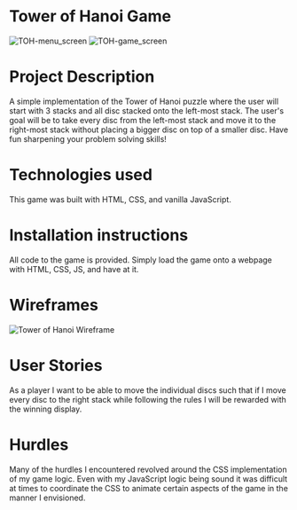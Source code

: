 # Tower of Hanoi Game
![TOH-menu_screen](https://user-images.githubusercontent.com/76262430/109061811-f8bbd580-769b-11eb-856d-167b983f2ecf.png)
![TOH-game_screen](https://user-images.githubusercontent.com/76262430/109061804-f6597b80-769b-11eb-93f0-a17a7175a88b.png)

# Project Description
A simple implementation of the Tower of Hanoi puzzle where the user will start with 3 stacks and all disc stacked onto the left-most stack. The user's goal will be to take every disc from the left-most stack and move it to the right-most stack without placing a bigger disc on top of a smaller disc.
Have fun sharpening your problem solving skills!

# Technologies used
This game was built with HTML, CSS, and vanilla JavaScript. 

# Installation instructions
All code to the game is provided. Simply load the game onto a webpage with HTML, CSS, JS, and have at it.

# Wireframes
![Tower of Hanoi Wireframe](https://media.git.generalassemb.ly/user/34160/files/3b952d80-7204-11eb-995d-797cf4594bff)

# User Stories
As a player I want to be able to move the individual discs such that if I move every disc to the right stack while following the rules I will be rewarded with the winning display.

# Hurdles 
Many of the hurdles I encountered revolved around the CSS implementation of my game logic. Even with my JavaScript logic being sound it was difficult at times to coordinate the CSS to animate certain aspects of the game in the manner I envisioned.